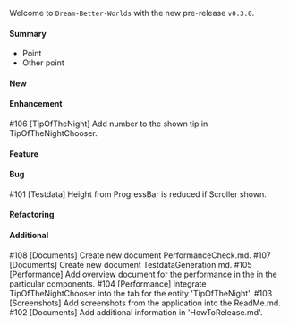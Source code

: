 Welcome to `Dream-Better-Worlds` with the new pre-release `v0.3.0`.



#### Summary
* Point
* Other point



#### New



#### Enhancement
#106 [TipOfTheNight] Add number to the shown tip in TipOfTheNightChooser.



#### Feature



#### Bug
#101 [Testdata] Height from ProgressBar is reduced if Scroller shown.



#### Refactoring



#### Additional



[//]: # (Issues which will be integrated in this release)
#108 [Documents] Create new document PerformanceCheck.md.
#107 [Documents] Create new document TestdataGeneration.md.
#105 [Performance] Add overview document for the performance in the in the particular components.
#104 [Performance] Integrate TipOfTheNightChooser into the tab for the entity 'TipOfTheNight'.
#103 [Screenshots] Add screenshots from the application into the ReadMe.md.
#102 [Documents] Add additional information in 'HowToRelease.md'.
